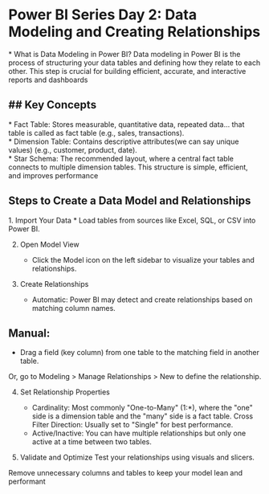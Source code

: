 <h1>Power BI Series Day 2: Data Modeling and Creating Relationships</h1>

<p>
     * What is Data Modeling in Power BI?
          Data modeling in Power BI is the process of structuring your data tables and defining how they relate to each other. This step is crucial for building                efficient, accurate, and interactive reports and dashboards
</p>


<h2> ## Key Concepts</h2>
<p>
     * Fact Table: Stores measurable, quantitative data, repeated data... that table is called as fact table  (e.g., sales, transactions).
    <br>
     * Dimension Table: Contains descriptive attributes(we can say unique values) (e.g., customer, product, date).
    <br>
     * Star Schema: The recommended layout, where a central fact table connects to multiple dimension tables. This structure is simple, efficient, and improves performance
</p>

<h2>Steps to Create a Data Model and Relationships</h2>
1. Import Your Data
   * Load tables from sources like Excel, SQL, or CSV into Power BI.

2. Open Model View
   * Click the Model icon on the left sidebar to visualize your tables and relationships.

3. Create Relationships
   * Automatic: Power BI may detect and create relationships based on matching column names.

## Manual:
* Drag a field (key column) from one table to the matching field in another table.

Or, go to Modeling > Manage Relationships > New to define the relationship.

4. Set Relationship Properties
   * Cardinality: Most commonly "One-to-Many" (1:*), where the "one" side is a dimension table and the "many" side is a fact table.
        Cross Filter Direction: Usually set to "Single" for best performance.
   * Active/Inactive: You can have multiple relationships but only one active at a time between two tables.

5. Validate and Optimize
Test your relationships using visuals and slicers.

Remove unnecessary columns and tables to keep your model lean and performant
